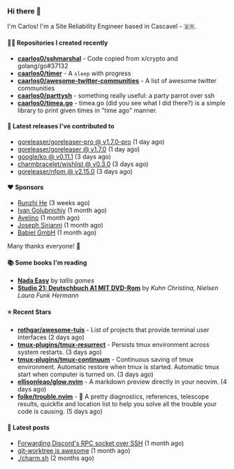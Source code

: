 ### Hi there 👋

I'm Carlos! I'm a Site Reliability Engineer based in Cascavel - 🇧🇷.

#### 👨‍💻 Repositories I created recently
- **[caarlos0/sshmarshal](https://github.com/caarlos0/sshmarshal)** - Code copied from x/crypto and golang/go#37132
- **[caarlos0/timer](https://github.com/caarlos0/timer)** - A `sleep` with progress
- **[caarlos0/awesome-twitter-communities](https://github.com/caarlos0/awesome-twitter-communities)** - A list of awesome twitter communities
- **[caarlos0/parttysh](https://github.com/caarlos0/parttysh)** - something really useful: a party parrot over ssh
- **[caarlos0/timea.go](https://github.com/caarlos0/timea.go)** - timea.go (did you see what I did there?) is a simple library to print given times in &#34;time ago&#34; manner.

#### 🚀 Latest releases I've contributed to


- [goreleaser/goreleaser-pro @ v1.7.0-pro](https://github.com/goreleaser/goreleaser-pro/releases/tag/v1.7.0-pro) (1 day ago)
- [goreleaser/goreleaser @ v1.7.0](https://github.com/goreleaser/goreleaser/releases/tag/v1.7.0) (1 day ago)
- [google/ko @ v0.11.1](https://github.com/google/ko/releases/tag/v0.11.1) (3 days ago)
- [charmbracelet/wishlist @ v0.3.0](https://github.com/charmbracelet/wishlist/releases/tag/v0.3.0) (3 days ago)
- [goreleaser/nfpm @ v2.15.0](https://github.com/goreleaser/nfpm/releases/tag/v2.15.0) (3 days ago)

#### ❤️ Sponsors
- [Runzhi He](https://github.com/12f23eddde) (3 weeks ago)
- [Ivan Golubnichiy](https://github.com/h1kkan) (1 month ago)
- [Avelino](https://github.com/avelino) (1 month ago)
- [Joseph Sirianni](https://github.com/jsirianni) (1 month ago)
- [Babiel GmbH](https://github.com/babiel) (1 month ago)

Many thanks everyone! 🙏

#### 📚 Some books I'm reading
- **[Nada Easy](https://www.goodreads.com/book/show/36041615-nada-easy)** by _tallis gomes_
- **[Studio 21: Deutschbuch A1 MIT DVD-Rom](https://www.goodreads.com/book/show/25495148-studio-21)** by _Kuhn Christina, Nielsen Laura Funk Hermann_

#### ⭐ Recent Stars


- **[rothgar/awesome-tuis](https://github.com/rothgar/awesome-tuis)** - List of projects that provide terminal user interfaces (2 days ago)
- **[tmux-plugins/tmux-resurrect](https://github.com/tmux-plugins/tmux-resurrect)** - Persists tmux environment across system restarts. (3 days ago)
- **[tmux-plugins/tmux-continuum](https://github.com/tmux-plugins/tmux-continuum)** - Continuous saving of tmux environment. Automatic restore when tmux is started. Automatic tmux start when computer is turned on. (3 days ago)
- **[ellisonleao/glow.nvim](https://github.com/ellisonleao/glow.nvim)** - A markdown preview directly in your neovim. (4 days ago)
- **[folke/trouble.nvim](https://github.com/folke/trouble.nvim)** - 🚦 A pretty diagnostics, references, telescope results, quickfix and location list to help you solve all the trouble your code is causing. (5 days ago)

#### 📄 Latest posts
- [Forwarding Discord&#39;s RPC socket over SSH](https://carlosbecker.com/posts/discord-rpc-ssh/) (1 month ago)
- [git-worktree is awesome](https://carlosbecker.com/posts/git-worktrees/) (1 month ago)
- [./charm.sh](https://carlosbecker.com/posts/charm/) (2 months ago)
